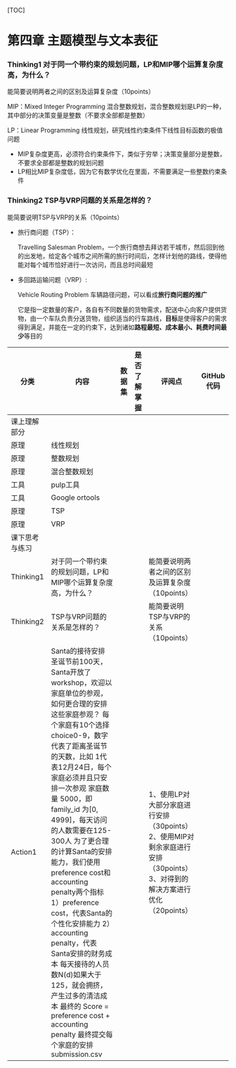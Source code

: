 [TOC]



# 第四章 主题模型与文本表征

### Thinking1  对于同一个带约束的规划问题，LP和MIP哪个运算复杂度高，为什么？      

能简要说明两者之间的区别及运算复杂度（10points）    

MIP：Mixed Integer Programming 混合整数规划，混合整数规划是LP的一种，其中部分的决策变量是整数（不要求全部都是整数）

LP：Linear Programming 线性规划，研究线性约束条件下线性目标函数的极值问题

* MIP复杂度更高，必须符合约束条件下，类似于穷举；决策变量部分是整数，不要求全部都是整数的规划问题
* LP相比MIP复杂度低，因为它有数学优化在里面，不需要满足一些整数约束条件



### Thinking2  TSP与VRP问题的关系是怎样的？      

能简要说明TSP与VRP的关系（10points）

* 旅行商问题（TSP）：

  Travelling Salesman Problem，一个旅行商想去拜访若干城市，然后回到他的出发地，给定各个城市之间所需的旅行时间后，怎样计划他的路线，使得他能对每个城市恰好进行一次访问，而且总时间最短

* 多回路运输问题（VRP）:

  Vehicle Routing Problem 车辆路径问题，可以看成**旅行商问题的推广**

  它是指一定数量的客户，各自有不同数量的货物需求，配送中心向客户提供货物，由一个车队负责分送货物，组织适当的行车路线，**目标**是使得客户的需求得到满足，并能在一定的约束下，达到诸如**路程最短、成本最小、耗费时间最少**等目的

  

| 分类           | 内容                                                         | 数据集 | 是否了解掌握 | 评阅点                                                       | GitHub代码 |
| -------------- | ------------------------------------------------------------ | ------ | ------------ | ------------------------------------------------------------ | ---------- |
| 课上理解部分   |                                                              |        |              |                                                              |            |
| 原理           | 线性规划                                                     |        |              |                                                              |            |
| 原理           | 整数规划                                                     |        |              |                                                              |            |
| 原理           | 混合整数规划                                                 |        |              |                                                              |            |
| 工具           | pulp工具                                                     |        |              |                                                              |            |
| 工具           | Google ortools                                               |        |              |                                                              |            |
| 原理           | TSP                                                          |        |              |                                                              |            |
| 原理           | VRP                                                          |        |              |                                                              |            |
| 课下思考与练习 |                                                              |        |              |                                                              |            |
| Thinking1      | 对于同一个带约束的规划问题，LP和MIP哪个运算复杂度高，为什么？ |        |              | 能简要说明两者之间的区别及运算复杂度（10points）             |            |
| Thinking2      | TSP与VRP问题的关系是怎样的？                                 |        |              | 能简要说明TSP与VRP的关系（10points）                         |            |
| Action1        | Santa的接待安排     圣诞节前100天，Santa开放了workshop，欢迎以家庭单位的参观，如何更合理的安排这些家庭参观？     每个家庭有10个选择choice0-9，数字代表了距离圣诞节的天数，比如 1代表12月24日，每个家庭必须并且只安排一次参观     家庭数量 5000，即family_id 为[0, 4999]，每天访问的人数需要在125-300人     为了更合理的计算Santa的安排能力，我们使用preference cost和accounting penalty两个指标     1）preference cost，代表Santa的个性化安排能力     2）accounting penalty，代表Santa安排的财务成本     每天接待的人员数N(d)如果大于125，就会拥挤，产生过多的清洁成本     最终的 Score = preference cost + accounting penalty     最终提交每个家庭的安排 submission.csv |        |              | 1、使用LP对大部分家庭进行安排（30points）     2、使用MIP对剩余家庭进行安排（30points）     3、对得到的解决方案进行优化（20points） |            |